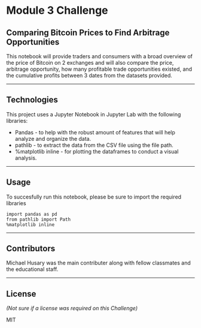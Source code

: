 # Module 3 Challenge
## Comparing Bitcoin Prices to Find Arbitrage Opportunities

This notebook will provide traders and consumers with a broad overview of the price of Bitcoin on 2 exchanges and will also compare the price, arbitrage opportunity, how many profitable trade opportunities existed, and the cumulative profits between 3 dates from the datasets provided. 

---

## Technologies

This project uses a Jupyter Notebook in Jupyter Lab with the following libraries:

- Pandas - to help with the robust amount of features that will help analyze and organize the data.
- pathlib - to extract the data from the CSV file using the file path.
- %matplotlib inline - for plotting the dataframes to conduct a visual analysis.

--- 

## Usage

To succesfully run this notebook, please be sure to import the required libraries

```
import pandas as pd 
from pathlib import Path
%matplotlib inline
```

---

## Contributors

Michael Husary was the main contributer along with fellow classmates and the educational staff. 

--- 

## License
*(Not sure if a license was required on this Challenge)*


MIT
